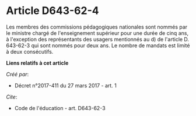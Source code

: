 # Article D643-62-4

Les membres des commissions pédagogiques nationales sont nommés par le ministre chargé de l'enseignement supérieur pour une
durée de cinq ans, à l'exception des représentants des usagers mentionnés au d) de l'article D. 643-62-3 qui sont nommés pour
deux ans. Le nombre de mandats est limité à deux consécutifs.

**Liens relatifs à cet article**

_Créé par_:

  - Décret n°2017-411 du 27 mars 2017 - art. 1

_Cite_:

  - Code de l'éducation - art. D643-62-3
